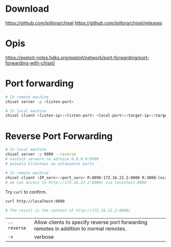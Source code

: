 # Download
https://github.com/jpillora/chisel
https://github.com/jpillora/chisel/releases

# Opis
https://exploit-notes.hdks.org/exploit/network/port-forwarding/port-forwarding-with-chisel/

# Port forwarding
```bash
# In remote machine
chisel server -p <listen-port>

# In local machine
chisel client <listen-ip>:<listen-port> <local-port>:<target-ip>:<target-port>
```
# Reverse Port Forwarding
```bash
# In local machine
chisel server -p 9999 --reverse
# nasłuch serwera na adresie 0.0.0.0:9999
# pozwala klientowi na ustawienie portu

# In remote machine
chisel client <IP_serv>:<port_serv> R:8090:172.16.22.2:8000 R:3000:localhost:3000
# we can access to http://172.16.22.2:8000/ via localhost:8090
```
Try `curl` to confirm.

```sh
curl http://localhost:8090

# The result is the content of http://172.16.22.2:8000/
```

|             |                                                                                         |
| ----------- | --------------------------------------------------------------------------------------- |
| `--reverse` | Allow clients to specify reverse port forwarding remotes in addition to normal remotes. |
| `-v`        | verbose                                                                                 |